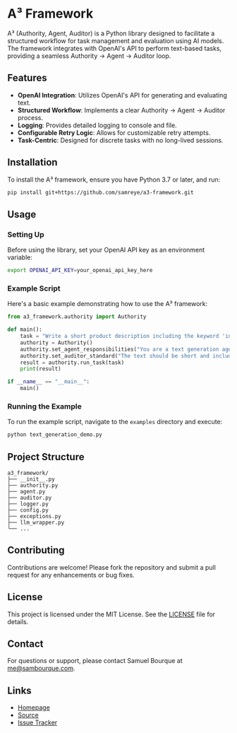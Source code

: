 # A³ Framework

A³ (Authority, Agent, Auditor) is a Python library designed to facilitate a structured workflow for task management and evaluation using AI models. The framework integrates with OpenAI's API to perform text-based tasks, providing a seamless Authority → Agent → Auditor loop.

## Features

- **OpenAI Integration**: Utilizes OpenAI's API for generating and evaluating text.
- **Structured Workflow**: Implements a clear Authority → Agent → Auditor process.
- **Logging**: Provides detailed logging to console and file.
- **Configurable Retry Logic**: Allows for customizable retry attempts.
- **Task-Centric**: Designed for discrete tasks with no long-lived sessions.

## Installation

To install the A³ framework, ensure you have Python 3.7 or later, and run:

```bash
pip install git+https://github.com/samreye/a3-framework.git
```

## Usage

### Setting Up

Before using the library, set your OpenAI API key as an environment variable:

```bash
export OPENAI_API_KEY=your_openai_api_key_here
```

### Example Script

Here's a basic example demonstrating how to use the A³ framework:

```python
from a3_framework.authority import Authority

def main():
    task = "Write a short product description including the keyword 'innovative'."
    authority = Authority()
    authority.set_agent_responsibilities("You are a text generation agent.")
    authority.set_auditor_standard("The text should be short and include the keyword 'innovative'. And must be longer than 100 words.")
    result = authority.run_task(task)
    print(result)

if __name__ == "__main__":
    main()
```

### Running the Example

To run the example script, navigate to the `examples` directory and execute:

```bash
python text_generation_demo.py
```

## Project Structure

```
a3_framework/
├── __init__.py
├── authority.py
├── agent.py
├── auditor.py
├── logger.py
├── config.py
├── exceptions.py
├── llm_wrapper.py
└── ...
```

## Contributing

Contributions are welcome! Please fork the repository and submit a pull request for any enhancements or bug fixes.

## License

This project is licensed under the MIT License. See the [LICENSE](LICENSE) file for details.

## Contact

For questions or support, please contact Samuel Bourque at [me@sambourque.com](mailto:me@sambourque.com).

## Links

- [Homepage](https://github.com/samreye/a3_framework)
- [Source](https://github.com/samreye/a3_framework)
- [Issue Tracker](https://github.com/samreye/a3_framework/issues) 